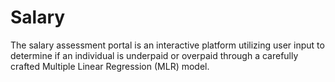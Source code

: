 # Salary
The salary assessment portal is an interactive platform utilizing user input to determine if an individual is underpaid or overpaid through a carefully crafted Multiple Linear Regression (MLR) model. 
